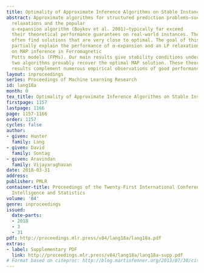 ```yaml
---
title: Optimality of Approximate Inference Algorithms on Stable Instances
abstract: Approximate algorithms for structured prediction problems—such as LP 
  relaxations and the popular 
  α-expansion algorithm (Boykov et al. 2001)—typically far exceed
  their theoretical performance guarantees on real-world instances. These algorithms
  often find solutions that are very close to optimal. The goal of this paper is to
  partially explain the performance of α-expansion and an LP relaxation algorithm 
  on MAP inference in Ferromagnetic
  Potts models (FPMs). Our main results give stability conditions under which these
  two algorithms provably recover the optimal MAP solution. These theoretical
  results complement numerous empirical observations of good performance.
layout: inproceedings
series: Proceedings of Machine Learning Research
id: lang18a
month: 0
tex_title: Optimality of Approximate Inference Algorithms on Stable Instances
firstpage: 1157
lastpage: 1166
page: 1157-1166
order: 1157
cycles: false
author:
- given: Hunter
  family: Lang
- given: David
  family: Sontag
- given: Aravindan
  family: Vijayaraghavan
date: 2018-03-31
address: 
publisher: PMLR
container-title: Proceedings of the Twenty-First International Conference on Artificial
  Intelligence and Statistics
volume: '84'
genre: inproceedings
issued:
  date-parts:
  - 2018
  - 3
  - 31
pdf: http://proceedings.mlr.press/v84/lang18a/lang18a.pdf
extras:
- label: Supplementary PDF
  link: http://proceedings.mlr.press/v84/lang18a/lang18a-supp.pdf
# Format based on citeproc: http://blog.martinfenner.org/2013/07/30/citeproc-yaml-for-bibliographies/
---
```

